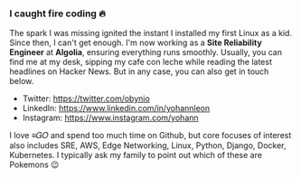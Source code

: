 ### I caught fire coding 🔥 

The spark I was missing ignited the instant I installed my first Linux as a kid. Since then, I can't get enough. I'm now working as a **Site Reliability Engineer** at **Algolia**, ensuring everything runs smoothly. Usually, you can find me at my desk, sipping my cafe con leche while reading the latest headlines on Hacker News. But in any case, you can also get in touch below.

* Twitter: https://twitter.com/obynio
* LinkedIn: https://www.linkedin.com/in/yohannleon
* Instagram: https://www.instagram.com/yohann

I love ≡𝐺𝑂 and spend too much time on Github, but core focuses of interest also includes SRE, AWS, Edge Networking, Linux, Python, Django, Docker, Kubernetes. I typically ask my family to point out which of these are Pokemons 😉 
